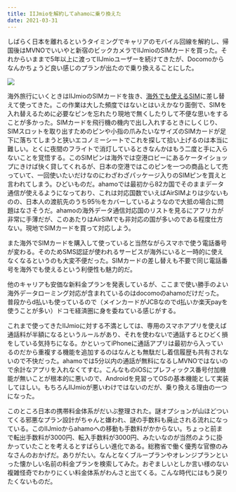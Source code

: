 ```yaml
---
title: IIJmioを解約してahamoに乗り換えた
date: 2021-03-31
---
```


しばらく日本を離れるというタイミングでキャリアのモバイル回線を解約し、帰国後はMVNOでいいやと新宿のビックカメラでIIJmioのSIMカードを買った。それからいままで5年以上に渡ってIIJmioユーザーを続けてきたが、Docomoからなんかちょうど良い感じのプランが出たので乗り換えることにした。

![](https://source.unsplash.com/vBPpeuZxjzs/1600x900)

海外旅行にいくときはIIJmioのSIMカードを抜き、[海外でも使えるSIM](/post/1557098693)に差し替えて使ってきた。この作業は大した頻度ではないとはいえかなり面倒で、SIMを入れ替えるために必要なピンを忘れたり現地で無くしたりして不便な思いをすることが多かった。SIMカードを飛行機の機内で出し入れするときにしくじり、SIMスロットを取り出すためのピンや小指の爪みたいなサイズのSIMカードが足下に落ちてしまうと狭いエコノミーシートでこれを探して拾い上げるのは本当に難しい。とくに夜間のフライトで消灯しているときなんかはもう二度と手に入らないことを覚悟する。このSIMピンは海外では空港ロビーにあるケータイショップにきけば快く貸してくれるが、日本の空港ではこのピンを一つの商品として売っていて、一回使いたいだけなのにわざわざパッケージ入りのSIMピンを買えと言われてしまう。ひどいものだ。ahamoでは最初から82カ国でそのままデータ通信が使えるようになっており、これは対応国数でいえばAirSIMよりは少ないものの、日本人の渡航先のうち95％をカバーしているようなので大抵の場合に問題はなさそうだ。ahamoの海外データ通信対応国のリストを見るにアフリカが非常に手薄だが、このあたりはAirSIMでも非対応の国が多いのである程度仕方ない。現地でSIMカードを買って対応しよう。

また海外でSIMカードを購入して使っていると当然ながらスマホで使う電話番号が変わる。そのためSMS認証が使われるサービスが海外にいると一時的に使えなくなるというのも大変不便だった。SIMカードの差し替えも不要で同じ電話番号を海外でも使えるという利便性も魅力的だ。

他のキャリアも安価な新料金プランを発表しているが、ここまで使い勝手のよい海外データローミング対応が含まれているのはdocomoのahamoだけだった。普段からd払いも使っているので（メインカードがJCBなのでd払いか楽天payを使うことが多い）ドコモ経済圏に身を委ねている感じがする。

これまで使ってきたIIJmioに対する不満としては、専用のスマホアプリを使えば通話料が半額になるというルールがあり、それを使わないで通話するとひどく損をしている気持ちになる。かといってiPhoneに通話アプリは最初から入っているのだから重複する機能を追加するのはなんとも無駄だし着信履歴も共有されないので不快だった。ahamoでは5分以内の通話が無料になるしMVNOではないので余計なアプリを入れなくてすむ。こんなものiOSにプレフィックス番号付加機能が無いことが根本的に悪いので、Androidを見習ってOSの基本機能として実装してほしい。もちろんIIJmioが悪いわけではないのだが、乗り換える理由の一つになった。

このところ日本の携帯料金体系がだいぶ整理された。謎オプションが山ほどついてくる邪悪なプラン設計がちゃんと嫌われ、謎の手数料も廃止される流れになっている。このIIJmioからahamoへの移動も手数料がかからない。ちょっと前まで転出手数料が3000円、転入手数料が3000円、みたいなのが当然のように掛かっていたことを考えるとすばらしい進化である。総務省で働く優秀な官僚のみなさんのおかげだ。ありがたい。なんとなくブループランやオレンジプランといった懐かしい名前の料金プランを検索してみた。おぞましいとしか言い様のない複雑怪奇でわかりにくい料金体系がわんさと出てくる。こんな時代にはもう戻りたくないものだ。
